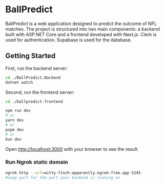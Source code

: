 # BallPredict

BallPredict is a web application designed to predict the outcome of NFL matches. The project is structured into two main components: a backend built with ASP.NET Core and a frontend developed with Next.js.
Clerk is used for authentication.
Supabase is used for the database.

## Getting Started

First, run the backend server:

```bash
cd ./BallPredict.Backend
dotnet watch
```

Second, run the frontend server:

```bash
cd ./ballpredict-frontend

npm run dev
# or
yarn dev
# or
pnpm dev
# or
bun dev
```

Open [http://localhost:3000](http://localhost:3000) with your browser to see the result.

### Run Ngrok static domain

```bash
ngrok http --url=witty-finch-apparently.ngrok-free.app 5245
#swap port for the port your backend is running on
```
